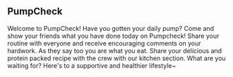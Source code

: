 ## PumpCheck
Welcome to PumpCheck! Have you gotten your daily pump? Come and show your friends what you have done today on Pumpcheck! Share your routine with everyone and receive encouraging comments on your hardwork. As they say too you are what you eat. Share your delicious and protein packed recipe with the crew with our kitchen section. What are you waiting for? Here's to a supportive and healthier lifestyle~
